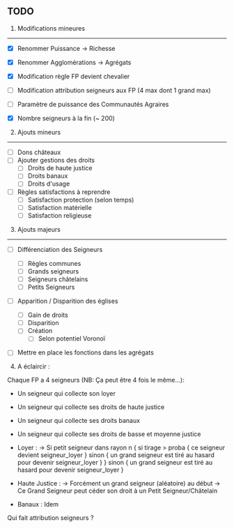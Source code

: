 TODO
--------------------

 1. Modifications mineures
-------------------------------------------------------------
- [x] Renommer Puissance -> Richesse
- [x] Renommer Agglomérations -> Agrégats
- [x] Modification règle FP devient chevalier
- [ ] Modification attribution seigneurs aux FP (4 max dont 1 grand max)
- [ ] Paramètre de puissance des Communautés Agraires
- [x] Nombre seigneurs à la fin (~ 200)


2. Ajouts mineurs
-------------------------------------------------------------
- [ ] Dons châteaux
- [ ] Ajouter gestions des droits
	- [ ] Droits de haute justice
	- [ ] Droits banaux
	- [ ] Droits d'usage
- [ ] Règles satisfactions à reprendre
	- [ ] Satisfaction protection (selon temps)
	- [ ] Satisfaction matérielle
	- [ ] Satisfaction religieuse

3. Ajouts majeurs
-------------------------------------------------------------
- [ ] Différenciation des Seigneurs
	- [ ] Règles communes
	- [ ] Grands seigneurs
	- [ ] Seigneurs châtelains
	- [ ] Petits Seigneurs
- [ ] Apparition / Disparition des églises
	- [ ] Gain de droits
	- [ ] Disparition
	- [ ] Création
		- [ ] Selon potentiel Voronoï
- [ ] Mettre en place les fonctions dans les agrégats


4. A éclaircir :

Chaque FP a 4 seigneurs (NB: Ça peut être 4 fois le même...):
- Un seigneur qui collecte son loyer
- Un seigneur qui collecte ses droits de haute justice
- Un seigneur qui collecte ses droits banaux
- Un seigneur qui collecte ses droits de basse et moyenne justice


- Loyer : 
	-> Si petit seigneur dans rayon n {
		si tirage > proba {
			ce seigneur devient seigneur_loyer
		} sinon {
			un grand seigneur est tiré au hasard pour devenir seigneur_loyer
		}
	} sinon {
		un grand seigneur est tiré au hasard pour devenir seigneur_loyer
	}

- Haute Justice : 
	-> Forcément un grand seigneur (aléatoire) au début
	-> Ce Grand Seigneur peut céder son droit à un Petit Seigneur/Châtelain

- Banaux : Idem 


Qui fait attribution seigneurs ?